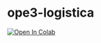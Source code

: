 # ope3-logistica

[![Open In Colab](https://colab.research.google.com/assets/colab-badge.svg)](https://colab.research.google.com/github/JuanCruzC97/ope3-logistica/blob/main/interface.ipynb)
